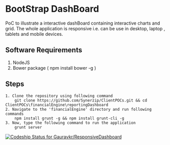 BootStrap DashBoard
===================

PoC to illustrate a interactive dashBoard containing interactive charts and grid.
The whole application is responsive i.e. can be use in desktop, laptop , tablets and mobile devices.

Software Requirements
---------------------
1. NodeJS
2. Bower package ( npm install bower -g )

Steps
--------
```
1. Clone the repository using following command
	git clone https://github.com/Synerzip/ClientPOCs.git && cd ClientPOCs\financialEngine\reportingDashboard
2. Navigate to the 'financialEngine' directory and run following commands
	npm install grunt -g && npm install grunt-cli -g
3. Now, type the following command to run the application
	grunt server
```

[ ![Codeship Status for Gauravkr/ResponsiveDashboard](https://www.codeship.io/projects/9c92d200-062c-0132-2539-7acbbe3e78dc/status)](https://www.codeship.io/projects/31057)